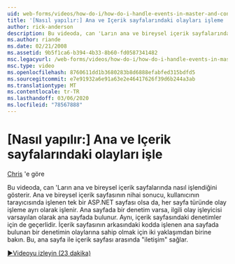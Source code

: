 ```yaml
---
uid: web-forms/videos/how-do-i/how-do-i-handle-events-in-master-and-content-pages
title: '[Nasıl yapılır:] Ana ve Içerik sayfalarındaki olayları işleme | Microsoft Docs'
author: rick-anderson
description: Bu videoda, can 'Ların ana ve bireysel içerik sayfalarında nasıl işlendiğini gösterir. Ana ve tek bireyin nihai sonucu olsa da...
ms.author: riande
ms.date: 02/21/2008
ms.assetid: 9b5f1ca6-b394-4b33-8b60-fd0587341482
msc.legacyurl: /web-forms/videos/how-do-i/how-do-i-handle-events-in-master-and-content-pages
msc.type: video
ms.openlocfilehash: 8760611dd1b3680283b8d6888efabfed315bdfd5
ms.sourcegitcommit: e7e91932a6e91a63e2e46417626f39d6b244a3ab
ms.translationtype: MT
ms.contentlocale: tr-TR
ms.lasthandoff: 03/06/2020
ms.locfileid: "78567888"
---
```

# <a name="how-do-i-handle-events-in-master-and-content-pages"></a>[Nasıl yapılır:] Ana ve Içerik sayfalarındaki olayları işle

[Chris](https://twitter.com/chrispels) 'e göre

Bu videoda, can 'Ların ana ve bireysel içerik sayfalarında nasıl işlendiğini gösterir. Ana ve bireysel içerik sayfasının nihai sonucu, kullanıcının tarayıcısında işlenen tek bir ASP.NET sayfası olsa da, her sayfa türünde olay işleme ayrı olarak işlenir. Ana sayfada bir denetim varsa, ilgili olay işleyicisi varsayılan olarak ana sayfada bulunur. Aynı, içerik sayfasındaki denetimler için de geçerlidir. İçerik sayfasının arkasındaki kodda işlenen ana sayfada bulunan bir denetimin olaylarına sahip olmak için iki yaklaşımdan birine bakın. Bu, ana sayfa ile içerik sayfası arasında "iletişim" sağlar.

[&#9654;Videoyu izleyin (23 dakika)](https://channel9.msdn.com/Blogs/ASP-NET-Site-Videos/how-do-i-handle-events-in-master-and-content-pages)
